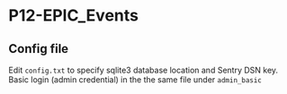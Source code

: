 # P12-EPIC_Events

## Config file
Edit `config.txt` to specify sqlite3 database location and Sentry DSN key.
Basic login (admin credential) in the the same file under `admin_basic`


